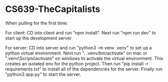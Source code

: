 # CS639-TheCapitalists

When pulling for the first time:

For client: CD into client and run "npm install". Next run "npm run dev" to start up the development server

For server: CD into server and run "python3 -m venv .venv" to set up a python virtual environment. Next run ". .venv/bin/activate" on mac or ".venv\Scripts\activate" on windows to activate the virtual environment. This creates an isolated env for the python project. Then run "pip install -r requirements.txt" to install all of the dependencies for the server. Finally run "python3 app.py" to start the server.
